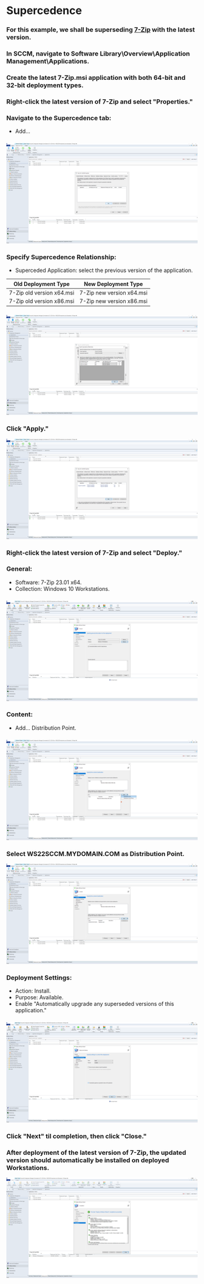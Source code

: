 # Supercedence

### For this example, we shall be superseding [7-Zip](https://www.7-zip.org/download.html) with the latest version.
### In SCCM, navigate to Software Library\Overview\Application Management\Applications.
### Create the latest 7-Zip.msi application with both 64-bit and 32-bit deployment types.
### Right-click the latest version of 7-Zip and select "Properties."
### Navigate to the Supercedence tab:
  - Add...
###
![Super](https://github.com/whuynhit/SCCM/blob/main/Application%20Management/Supersedence/sub/1.png)

### Specify Supercedence Relationship:
  - Superceded Application: select the previous version of the application.

| Old Deployment Type | New Deployment Type |
|-|-|
| 7-Zip old version x64.msi | 7-Zip new version x64.msi |
| 7-Zip old version x86.msi | 7-Zip new version x86.msi |
###
![Super](https://github.com/whuynhit/SCCM/blob/main/Application%20Management/Supersedence/sub/2.png)

### Click "Apply."
![Super](https://github.com/whuynhit/SCCM/blob/main/Application%20Management/Supersedence/sub/3.png)

### Right-click the latest version of 7-Zip and select "Deploy."
### General:
  - Software: 7-Zip 23.01 x64.
  - Collection: Windows 10 Workstations.
###
![Super](https://github.com/whuynhit/SCCM/blob/main/Application%20Management/Supersedence/sub/4.png)

### Content:
  - Add... Distribution Point.
###
![Super](https://github.com/whuynhit/SCCM/blob/main/Application%20Management/Supersedence/sub/5.png)

### Select WS22SCCM.MYDOMAIN.COM as Distribution Point.
![Super](https://github.com/whuynhit/SCCM/blob/main/Application%20Management/Supersedence/sub/6.png)

### Deployment Settings:
  - Action: Install.
  - Purpose: Available.
  - Enable "Automatically upgrade any superseded versions of this application."
###
![Super](https://github.com/whuynhit/SCCM/blob/main/Application%20Management/Supersedence/sub/7.png)

### Click "Next" til completion, then click "Close."
### After deployment of the latest version of 7-Zip, the updated version should automatically be installed on deployed Workstations.
![Super](https://github.com/whuynhit/SCCM/blob/main/Application%20Management/Supersedence/sub/8.png)
